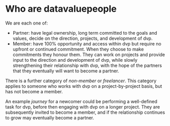 # Who are datavaluepeople

We are each one of:
- Partner: have legal ownership, long term committed to the goals and values, decide 
  on the direction, projects, and development of dvp.
- Member: have 100% opportunity and access within dvp but require no upfront or 
  continued commitment. When they choose to make commitments they honour them. They 
  can work on projects and provide input to the direction and development of dvp, 
  while slowly strengthening their relationship with dvp, with the hope of the 
  partners that they eventually will want to become a partner.

There is a further category of _non-member_ or _freelancer_. This category applies to 
someone who works with dvp on a project-by-project basis, but has not become a member.

An example _journey_ for a newcomer could be performing a well-defined task for dvp,
before then engaging with dvp on a longer project. They are subsequently invited to 
become a member, and if the relationship continues to grow may eventually become a 
partner.